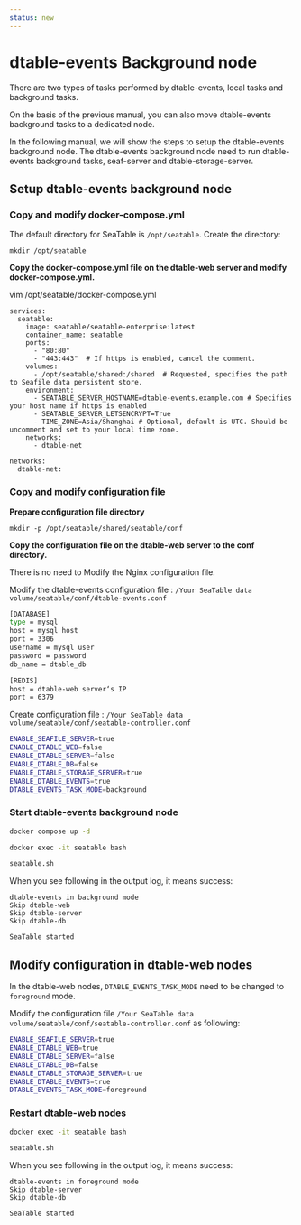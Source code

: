 ```yaml
---
status: new
---
```


# dtable-events Background node

There are two types of tasks performed by dtable-events, local tasks and background tasks.

On the basis of the previous manual, you can also move dtable-events background tasks to a dedicated node.

In the following manual, we will show the steps to setup the dtable-events background node. The dtable-events background node need to run dtable-events background tasks, seaf-server and dtable-storage-server.

## Setup dtable-events background node

### Copy and modify docker-compose.yml

The default directory for SeaTable is `/opt/seatable`. Create the directory:

```
mkdir /opt/seatable

```

**Copy the docker-compose.yml file on the dtable-web server and modify docker-compose.yml.**

vim /opt/seatable/docker-compose.yml

```
services:
  seatable:
    image: seatable/seatable-enterprise:latest
    container_name: seatable
    ports:
      - "80:80"
      - "443:443"  # If https is enabled, cancel the comment.
    volumes:
      - /opt/seatable/shared:/shared  # Requested, specifies the path to Seafile data persistent store.
    environment:
      - SEATABLE_SERVER_HOSTNAME=dtable-events.example.com # Specifies your host name if https is enabled
      - SEATABLE_SERVER_LETSENCRYPT=True
      - TIME_ZONE=Asia/Shanghai # Optional, default is UTC. Should be uncomment and set to your local time zone.
    networks:
      - dtable-net

networks:
  dtable-net:

```

### Copy and modify configuration file

**Prepare configuration file directory**

```
mkdir -p /opt/seatable/shared/seatable/conf

```

**Copy the configuration file on the dtable-web server to the conf directory.**

There is no need to Modify the Nginx configuration file.

Modify the dtable-events configuration file : `/Your SeaTable data volume/seatable/conf/dtable-events.conf`

```sh
[DATABASE]
type = mysql
host = mysql host
port = 3306
username = mysql user
password = password
db_name = dtable_db

[REDIS]
host = dtable-web server‘s IP
port = 6379

```

Create configuration file : `/Your SeaTable data volume/seatable/conf/seatable-controller.conf`

```sh
ENABLE_SEAFILE_SERVER=true
ENABLE_DTABLE_WEB=false
ENABLE_DTABLE_SERVER=false
ENABLE_DTABLE_DB=false
ENABLE_DTABLE_STORAGE_SERVER=true
ENABLE_DTABLE_EVENTS=true
DTABLE_EVENTS_TASK_MODE=background

```

### Start dtable-events background node

```sh
docker compose up -d

docker exec -it seatable bash

seatable.sh

```

When you see following in the output log, it means success:

```
dtable-events in background mode
Skip dtable-web
Skip dtable-server
Skip dtable-db

SeaTable started

```

## Modify configuration in dtable-web nodes

In the dtable-web nodes, `DTABLE_EVENTS_TASK_MODE` need to be changed to `foreground` mode.

Modify the configuration file `/Your SeaTable data volume/seatable/conf/seatable-controller.conf` as following:

```sh
ENABLE_SEAFILE_SERVER=true
ENABLE_DTABLE_WEB=true
ENABLE_DTABLE_SERVER=false
ENABLE_DTABLE_DB=false
ENABLE_DTABLE_STORAGE_SERVER=true
ENABLE_DTABLE_EVENTS=true
DTABLE_EVENTS_TASK_MODE=foreground

```

### Restart dtable-web nodes

```sh
docker exec -it seatable bash

seatable.sh

```

When you see following in the output log, it means success:

```
dtable-events in foreground mode
Skip dtable-server
Skip dtable-db

SeaTable started

```
